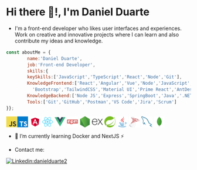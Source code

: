 <h1> Hi there 👋!, I'm Daniel Duarte </h2> 
  
- <p>I'm a front-end developer who likes user interfaces and experiences. Work on creative and innovative projects where I can learn and also contribute my ideas and knowledge.</p>

```javascript
const aboutMe = {
        name:'Daniel Duarte',
        job:'Front-end Developer',
        skills:{
        keySkills:['JavaScript','TypeScript','React','Node','Git'],
        KnowledgeFrontend:['React','Angular','Vue','Node','JavaScript','TypeScript','jQuery','HTML','CSS','Sass',
          'Bootstrap','TailwindCSS','Material UI','Prime React','AntDesign'],
        KnowledgeBackend:['Node JS','Express','SpringBoot','Java','.NET','C#','SQL Server','MySQL','MongoDB'],
        Tools:['Git','GitHub','Postman','VS Code','Jira','Scrum']
}};
```
<img align="center" alt="javascript" width="30" height="30" src="https://raw.githubusercontent.com/devicons/devicon/master/icons/javascript/javascript-original.svg"/><img align="center" alt="typescript" width="30" height="30" src="https://github.com/devicons/devicon/blob/master/icons/typescript/typescript-original.svg"/>
<img align="center" alt="angular" width="30" height="30" src="https://github.com/devicons/devicon/blob/master/icons/angular/angular-original.svg"/>
<img align="center" alt="react" width="30" height="30" src="https://github.com/devicons/devicon/blob/master/icons/react/react-original.svg"/>
<img align="center" alt="vuejs" width="30" height="30" src="https://github.com/devicons/devicon/blob/master/icons/vuejs/vuejs-original.svg"/>
<img align="center" alt="npm" width="30" height="30" src="https://github.com/devicons/devicon/blob/master/icons/npm/npm-original-wordmark.svg"/>
<img align="center" alt="nodejs" width="30" height="30" src="https://github.com/devicons/devicon/blob/master/icons/nodejs/nodejs-original.svg"/>
<img align="center" alt="express" width="30" height="30" src="https://github.com/devicons/devicon/blob/master/icons/express/express-original.svg"/>
<img align="center" alt="spring" width="30" height="30" src="https://github.com/devicons/devicon/blob/master/icons/spring/spring-original.svg"/>
<img align="center" alt="java" width="30" height="30" src="https://github.com/devicons/devicon/blob/master/icons/java/java-original.svg"/>
<img align="center" alt="microsoftsqlserver" width="30" height="30" src="https://github.com/devicons/devicon/blob/master/icons/microsoftsqlserver/microsoftsqlserver-original.svg"/>
<img align="center" alt="mysql" width="30" height="30" src="https://github.com/devicons/devicon/blob/master/icons/mysql/mysql-original.svg"/>
<img align="center" alt="mongodb" width="30" height="30" src="https://github.com/devicons/devicon/blob/master/icons/mongodb/mongodb-original.svg"/>

- 🌱 I’m currently learning Docker and NextJS ⚡

- <p>Contact me: </p>

[![Linkedin:danielduarte2](https://img.shields.io/badge/-danielduarte2-blue?style=flat-square&logo=Linkedin&logoColor=white&link=https://www.linkedin.com/in/danielduarte2/)](https://www.linkedin.com/in/danielduarte2/)
